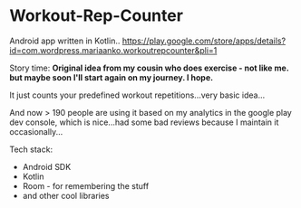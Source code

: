 # Workout-Rep-Counter
Android app written in Kotlin..
https://play.google.com/store/apps/details?id=com.wordpress.mariaanko.workoutrepcounter&pli=1


Story time:
**Original idea from my cousin who does exercise - not like me. but maybe soon I'll start again on my journey. I hope.**

It just counts your predefined workout repetitions...very basic idea...

And now > 190 people are using it based on my analytics in the google play dev console, which is nice...had some bad reviews because I maintain it occasionally...


Tech stack:
- Android SDK
- Kotlin
- Room - for remembering the stuff
- and other cool libraries
